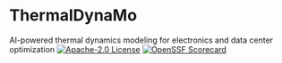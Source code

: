 # ThermalDynaMo
AI-powered thermal dynamics modeling for electronics and data center optimization
[![Apache-2.0 License](https://img.shields.io/badge/License-Apache_2.0-blue.svg)](https://opensource.org/licenses/Apache-2.0)
[![OpenSSF Scorecard](https://api.securityscorecards.dev/projects/github.com/JiachenZh/ThermalDynaMo/badge)](https://securityscorecards.dev/viewer/?uri=github.com/JiachenZh/ThermalDynaMo)
